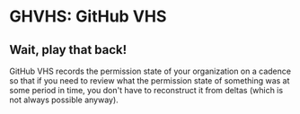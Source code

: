 # GHVHS: GitHub VHS
## Wait, play that back!

GitHub VHS records the permission state of your organization on a cadence so that if you need to review what the permission state of something was at some period in time, you don't have to reconstruct it from deltas (which is not always possible anyway).